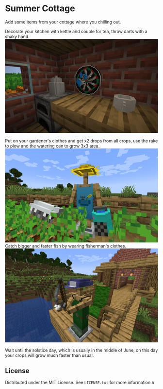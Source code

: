 # Summer Cottage

Add some items from your cottage where you chilling out.

Decorate your kitchen with kettle and couple for tea, throw darts with a shaky hand.
![Kitchen](./assets/kitchen.png)

Put on your gardener's clothes and get x2 drops from all crops, use the rake to plow and the watering can to grow 3x3 area.
![Gardener](./assets/gardener.png)
Catch bigger and faster fish by wearing fisherman's clothes.
![Fisherman](./assets/fisherman.png)

Wait until the solstice day, which is usually in the middle of June, on this day your crops will grow much faster than usual.

## License

Distributed under the MIT License. See `LICENSE.txt` for more information.в